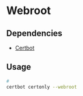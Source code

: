 # Webroot

## Dependencies

- [Certbot](/certbot/README.md#cli)

## Usage

```sh
#
certbot certonly --webroot
```

<!--
certbot certonly \
  --webroot \
  --webroot-path /var/www/static \
  --force-renewal
-->

